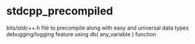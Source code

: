 # stdcpp_precompiled
bits/stdc++.h file to precompile along with easy and universal data types debugging/logging feature using  db( any_variable ) function
